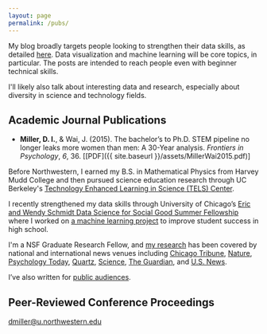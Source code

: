 ```yaml
---
layout: page
permalink: /pubs/
---
```


My blog broadly targets people looking to strengthen their data skills, as detailed [here](http://d-miller.github.io/Introducing-Blog/). Data visualization and machine learning will be core topics, in particular. The posts are intended to reach people even with beginner technical skills. 

I'll likely also talk about interesting data and research, especially about diversity in science and technology fields. 

## Academic Journal Publications

* **Miller, D. I.**, & Wai, J. (2015). The bachelor’s to Ph.D. STEM pipeline no longer leaks more women than
men: A 30-Year analysis. _Frontiers in Psychology_, _6_, 36. [[PDF]({{ site.baseurl }}/assets/MillerWai2015.pdf)]

Before Northwestern, I earned my B.S. in Mathematical Physics from Harvey Mudd College and then pursued science education research through UC Berkeley's [Technology Enhanced Learning in Science (TELS) Center](http://telscenter.org/). 

I recently strengthened my data skills through University of Chicago’s [Eric and Wendy Schmidt Data Science for Social Good Summer Fellowship](http://dssg.io/) where I worked on [a machine learning project](http://dssg.io/2014/11/20/mcps-models-struggling-students.html) to improve student success in high school.

I'm a NSF Graduate Research Fellow, and [my research](https://northwestern.academia.edu/DavidMiller) has been covered by national and international news venues including [Chicago Tribune](http://www.chicagotribune.com/bluesky/originals/chi-david-miller-northwestern-women-stem-bsi-20150217-story.html), [Nature](http://www.nature.com/news/us-women-progress-to-phd-at-same-rate-as-men-1.16939), [Psychology Today](https://www.psychologytoday.com/blog/finding-the-next-einstein/201105/is-spatial-intelligence-essential-innovation-and-can-we), [Quartz](http://qz.com/151131/standardized-tests-discriminate-against-the-next-einsteins-and-teslas/), [Science](http://sciencecareers.sciencemag.org/career_magazine/previous_issues/articles/2015_02_24/caredit.a1500052), [The Guardian](http://www.theguardian.com/higher-education-network/2015/feb/19/dont-be-fooled-by-the-closing-gender-gap-in-science-phds), and [U.S. News](http://www.usnews.com/news/stem-solutions/articles/2015/02/17/report-no-leaky-pipeline-for-women-in-stem). 

I’ve also written for [public audiences](https://www.insidehighered.com/views/2015/03/03/essay-calls-ending-leaky-pipeline-metaphor-when-discussing-women-science). 

## Peer-Reviewed Conference Proceedings

[dmiller@u.northwestern.edu](mailto:dmiller@u.northwestern.edu)